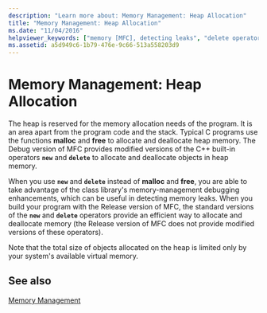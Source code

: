 ```yaml
---
description: "Learn more about: Memory Management: Heap Allocation"
title: "Memory Management: Heap Allocation"
ms.date: "11/04/2016"
helpviewer_keywords: ["memory [MFC], detecting leaks", "delete operator [MFC], using with debug MFC", "heap allocation [MFC], described", "memory allocation [MFC], heap memory", "memory leaks [MFC], detecting", "new operator [MFC], using with debug MFC", "heap allocation [MFC]", "detecting memory leaks [MFC]"]
ms.assetid: a5d949c6-1b79-476e-9c66-513a558203d9
---
```

# Memory Management: Heap Allocation

The heap is reserved for the memory allocation needs of the program. It is an area apart from the program code and the stack. Typical C programs use the functions **malloc** and **free** to allocate and deallocate heap memory. The Debug version of MFC provides modified versions of the C++ built-in operators **`new`** and **`delete`** to allocate and deallocate objects in heap memory.

When you use **`new`** and **`delete`** instead of **malloc** and **free**, you are able to take advantage of the class library's memory-management debugging enhancements, which can be useful in detecting memory leaks. When you build your program with the Release version of MFC, the standard versions of the **`new`** and **`delete`** operators provide an efficient way to allocate and deallocate memory (the Release version of MFC does not provide modified versions of these operators).

Note that the total size of objects allocated on the heap is limited only by your system's available virtual memory.

## See also

[Memory Management](memory-management.md)
